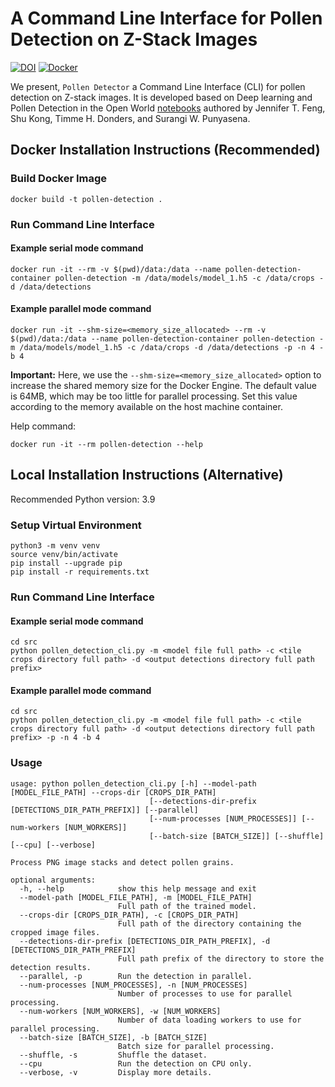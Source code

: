 # A Command Line Interface for Pollen Detection on Z-Stack Images

[![DOI](https://zenodo.org/badge/DOI/10.5281/zenodo.14497720.svg)](https://doi.org/10.5281/zenodo.14497720)
[![Docker](https://github.com/paleopollen/pollen-detection-cli/actions/workflows/docker-publish.yml/badge.svg)](https://github.com/paleopollen/pollen-detection-cli/actions/workflows/docker-publish.yml)

We present, `Pollen Detector` a Command Line Interface (CLI) for pollen detection on Z-stack images. It is developed
based on Deep learning and Pollen Detection in the Open
World [notebooks](https://github.com/fengzard/open_world_pollen_detection) authored by Jennifer T. Feng, Shu Kong, Timme
H. Donders, and Surangi W. Punyasena.

## Docker Installation Instructions (Recommended)

### Build Docker Image

```shell
docker build -t pollen-detection .
```

### Run Command Line Interface

#### Example serial mode command

```shell
docker run -it --rm -v $(pwd)/data:/data --name pollen-detection-container pollen-detection -m /data/models/model_1.h5 -c /data/crops -d /data/detections
```

#### Example parallel mode command

```shell
docker run -it --shm-size=<memory_size_allocated> --rm -v $(pwd)/data:/data --name pollen-detection-container pollen-detection -m /data/models/model_1.h5 -c /data/crops -d /data/detections -p -n 4 -b 4
```

**Important:** Here, we use the `--shm-size=<memory_size_allocated>` option to increase the shared memory size for the
Docker Engine. The default value is 64MB, which may be too little for parallel processing. Set this value according to
the memory available on the host machine container.

Help command:

```shell
docker run -it --rm pollen-detection --help
```

## Local Installation Instructions (Alternative)

Recommended Python version: 3.9

### Setup Virtual Environment

```shell
python3 -m venv venv
source venv/bin/activate
pip install --upgrade pip
pip install -r requirements.txt
```

### Run Command Line Interface

#### Example serial mode command

```shell
cd src
python pollen_detection_cli.py -m <model file full path> -c <tile crops directory full path> -d <output detections directory full path prefix>
```

#### Example parallel mode command

```shell
cd src
python pollen_detection_cli.py -m <model file full path> -c <tile crops directory full path> -d <output detections directory full path prefix> -p -n 4 -b 4
```

### Usage

```shell
usage: python pollen_detection_cli.py [-h] --model-path [MODEL_FILE_PATH] --crops-dir [CROPS_DIR_PATH] 
                               [--detections-dir-prefix [DETECTIONS_DIR_PATH_PREFIX]] [--parallel] 
                               [--num-processes [NUM_PROCESSES]] [--num-workers [NUM_WORKERS]]
                               [--batch-size [BATCH_SIZE]] [--shuffle] [--cpu] [--verbose]

Process PNG image stacks and detect pollen grains.

optional arguments:
  -h, --help            show this help message and exit
  --model-path [MODEL_FILE_PATH], -m [MODEL_FILE_PATH]
                        Full path of the trained model.
  --crops-dir [CROPS_DIR_PATH], -c [CROPS_DIR_PATH]
                        Full path of the directory containing the cropped image files.
  --detections-dir-prefix [DETECTIONS_DIR_PATH_PREFIX], -d [DETECTIONS_DIR_PATH_PREFIX]
                        Full path prefix of the directory to store the detection results.
  --parallel, -p        Run the detection in parallel.
  --num-processes [NUM_PROCESSES], -n [NUM_PROCESSES]
                        Number of processes to use for parallel processing.
  --num-workers [NUM_WORKERS], -w [NUM_WORKERS]
                        Number of data loading workers to use for parallel processing.
  --batch-size [BATCH_SIZE], -b [BATCH_SIZE]
                        Batch size for parallel processing.
  --shuffle, -s         Shuffle the dataset.
  --cpu                 Run the detection on CPU only.
  --verbose, -v         Display more details.
```
